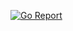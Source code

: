 [![Go Report](https://goreportcard.com/badge/github.com/zabador/monkeys)](https://goreportcard.com/report/github.com/zabador/monkeys)
